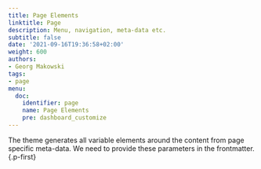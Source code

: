 ```yaml
---
title: Page Elements
linktitle: Page
description: Menu, navigation, meta-data etc.
subtitle: false
date: '2021-09-16T19:36:58+02:00'
weight: 600
authors:
- Georg Makowski
tags:
- page
menu:
  doc:
    identifier: page
    name: Page Elements
    pre: dashboard_customize
---
```


The theme generates all variable elements around the content from page specific meta-data. We need to provide these parameters in the frontmatter.
{.p-first} <!-- more -->
